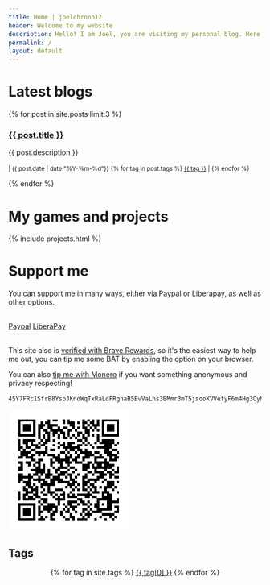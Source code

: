 ```yaml
---
title: Home | joelchrono12
header: Welcome to my website
description: Hello! I am Joel, you are visiting my personal blog. Here you can see some of my thoughts and ramblings about tech, gaming and my hobbies. I hope you enjoy your visit!
permalink: /
layout: default
---
```


# Latest blogs

{% for post in site.posts limit:3 %}
<h3><a href="{{ post.url }}"> {{ post.title }}</a></h3>
<p>{{ post.description }}</p>
<p> <small>| {{ post.date | date:"%Y-%m-%d"}}
{% for tag in post.tags %}
<a href="/tags/{{ tag }}">{{ tag }}</a> |
{% endfor %}
</small></p>
{% endfor %} 

# My games and projects

{% include projects.html %}

# Support me

You can support me in many ways, either via Paypal or Liberapay, as well as other options. 

<br>
<a class="button" href="https://joelchrono12.netlify.app/paypal">Paypal</a> <a class="button" href="https://liberapay.com/joelchrono12/donate">LiberaPay</a>
<br>
<br>

This site also is [verified with Brave Rewards](https://brave.com/), so it's the easiest way to help me out, you can tip me some BAT by enabling the option on your browser.

You can also [tip me with Monero](https://getmonero.org) if you want something anonymous and privacy respecting!

```
45Y7FRc1SfrB8YsoJKnoWqTxRaLdFRghaB5EvVaLhs3BMmr3mT5jsooKVVefyF6m4Hg3CyM24q7Ck6TrnbhWmmEMLVJmc1e
```
![Monero QR Code](./assets/img/monero)


<section class="box">
<h1>Tags</h1>
<center>
{% for tag in site.tags %}
<a href="/tags/{{ tag[0] }}/" style="font-size: {{ tag[1] | size | times: 1.3 | plus: 15 }}px;">{{ tag[0] }}</a>  
{% endfor %} 
</center>
</section>
